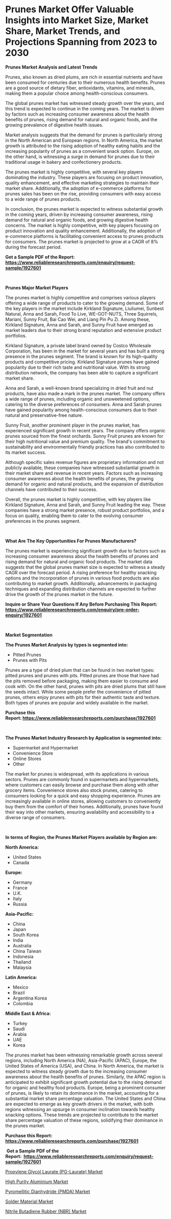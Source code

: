 <p><h1>Prunes Market Offer Valuable Insights into Market Size, Market Share, Market Trends, and Projections Spanning from 2023 to 2030</h1></p><p><strong>Prunes Market Analysis and Latest Trends</strong></p>
<p><p>Prunes, also known as dried plums, are rich in essential nutrients and have been consumed for centuries due to their numerous health benefits. Prunes are a good source of dietary fiber, antioxidants, vitamins, and minerals, making them a popular choice among health-conscious consumers.</p><p>The global prunes market has witnessed steady growth over the years, and this trend is expected to continue in the coming years. The market is driven by factors such as increasing consumer awareness about the health benefits of prunes, rising demand for natural and organic foods, and the growing prevalence of digestive health issues.</p><p>Market analysis suggests that the demand for prunes is particularly strong in the North American and European regions. In North America, the market growth is attributed to the rising adoption of healthy eating habits and the increasing popularity of prunes as a convenient snack option. Europe, on the other hand, is witnessing a surge in demand for prunes due to their traditional usage in bakery and confectionery products.</p><p>The prunes market is highly competitive, with several key players dominating the industry. These players are focusing on product innovation, quality enhancement, and effective marketing strategies to maintain their market share. Additionally, the adoption of e-commerce platforms for prunes sales has been on the rise, providing consumers with easy access to a wide range of prunes products.</p><p>In conclusion, the prunes market is expected to witness substantial growth in the coming years, driven by increasing consumer awareness, rising demand for natural and organic foods, and growing digestive health concerns. The market is highly competitive, with key players focusing on product innovation and quality enhancement. Additionally, the adoption of e-commerce platforms is facilitating convenient access to prunes products for consumers. The prunes market is projected to grow at a CAGR of 8% during the forecast period.</p></p>
<p><strong>Get a Sample PDF of the Report:&nbsp; <a href="https://www.reliableresearchreports.com/enquiry/request-sample/1927601">https://www.reliableresearchreports.com/enquiry/request-sample/1927601</a></strong></p>
<p>&nbsp;</p>
<p><strong>Prunes Major Market Players</strong></p>
<p><p>The prunes market is highly competitive and comprises various players offering a wide range of products to cater to the growing demand. Some of the key players in the market include Kirkland Signature, Liuliumei, Sunbest Natural, Anna and Sarah, Food To Live, WE-GOT-NUTS, Three Squirrels, Mariani, Sunny Fruit, Bai Cao Wei, and Liang Pin Pu Zi. Among these, Kirkland Signature, Anna and Sarah, and Sunny Fruit have emerged as market leaders due to their strong brand reputation and extensive product portfolios.</p><p>Kirkland Signature, a private label brand owned by Costco Wholesale Corporation, has been in the market for several years and has built a strong presence in the prunes segment. The brand is known for its high-quality products and competitive pricing. Kirkland Signature prunes have gained popularity due to their rich taste and nutritional value. With its strong distribution network, the company has been able to capture a significant market share.</p><p>Anna and Sarah, a well-known brand specializing in dried fruit and nut products, have also made a mark in the prunes market. The company offers a wide range of prunes, including organic and unsweetened options, catering to the diverse preferences of consumers. Anna and Sarah prunes have gained popularity among health-conscious consumers due to their natural and preservative-free nature.</p><p>Sunny Fruit, another prominent player in the prunes market, has experienced significant growth in recent years. The company offers organic prunes sourced from the finest orchards. Sunny Fruit prunes are known for their high nutritional value and premium quality. The brand's commitment to sustainability and environmentally friendly practices has also contributed to its market success.</p><p>Although specific sales revenue figures are proprietary information and not publicly available, these companies have witnessed substantial growth in their market share and revenue in recent years. Factors such as increasing consumer awareness about the health benefits of prunes, the growing demand for organic and natural products, and the expansion of distribution channels have contributed to their success.</p><p>Overall, the prunes market is highly competitive, with key players like Kirkland Signature, Anna and Sarah, and Sunny Fruit leading the way. These companies have a strong market presence, robust product portfolios, and a focus on quality, enabling them to cater to the evolving consumer preferences in the prunes segment.</p></p>
<p>&nbsp;</p>
<p><strong>What Are The Key Opportunities For Prunes Manufacturers?</strong></p>
<p><p>The prunes market is experiencing significant growth due to factors such as increasing consumer awareness about the health benefits of prunes and rising demand for natural and organic food products. The market data suggests that the global prunes market size is expected to witness a steady CAGR over the forecast period. A rising preference for healthy snacking options and the incorporation of prunes in various food products are also contributing to market growth. Additionally, advancements in packaging techniques and expanding distribution channels are expected to further drive the growth of the prunes market in the future.</p></p>
<p><strong>Inquire or Share Your Questions If Any Before Purchasing This Report: <a href="https://www.reliableresearchreports.com/enquiry/pre-order-enquiry/1927601">https://www.reliableresearchreports.com/enquiry/pre-order-enquiry/1927601</a></strong></p>
<p>&nbsp;</p>
<p><strong>Market Segmentation</strong></p>
<p><strong>The Prunes Market Analysis by types is segmented into:</strong></p>
<p><ul><li>Pitted Prunes</li><li>Prunes with Pits</li></ul></p>
<p><p>Prunes are a type of dried plum that can be found in two market types: pitted prunes and prunes with pits. Pitted prunes are those that have had the pits removed before packaging, making them easier to consume and cook with. On the other hand, prunes with pits are dried plums that still have the seeds intact. While some people prefer the convenience of pitted prunes, others enjoy prunes with pits for their authentic taste and texture. Both types of prunes are popular and widely available in the market.</p></p>
<p><strong>Purchase this Report:&nbsp;<a href="https://www.reliableresearchreports.com/purchase/1927601">https://www.reliableresearchreports.com/purchase/1927601</a></strong></p>
<p>&nbsp;</p>
<p><strong>The Prunes Market Industry Research by Application is segmented into:</strong></p>
<p><ul><li>Supermarket and Hypermarket</li><li>Convenience Store</li><li>Online Stores</li><li>Other</li></ul></p>
<p><p>The market for prunes is widespread, with its applications in various sectors. Prunes are commonly found in supermarkets and hypermarkets, where customers can easily browse and purchase them along with other grocery items. Convenience stores also stock prunes, catering to consumers looking for a quick and easy shopping experience. Prunes are increasingly available in online stores, allowing customers to conveniently buy them from the comfort of their homes. Additionally, prunes have found their way into other markets, ensuring availability and accessibility to a diverse range of consumers.</p></p>
<p>&nbsp;</p>
<p><strong>In terms of Region, the Prunes Market Players available by Region are:</strong></p>
<p>
    <p> <strong> North America: </strong>
        <ul>
            <li>United States</li>
            <li>Canada</li>
        </ul>
        </p> 
    <p> <strong> Europe: </strong>
        <ul>
            <li>Germany</li>
            <li>France</li>
            <li>U.K.</li>
            <li>Italy</li>
            <li>Russia</li>
        </ul>
        </p> 
    <p> <strong> Asia-Pacific: </strong>
        <ul>
            <li>China</li>
            <li>Japan</li>
            <li>South Korea</li>
            <li>India</li>
            <li>Australia</li>
            <li>China Taiwan</li>
            <li>Indonesia</li>
            <li>Thailand</li>
            <li>Malaysia</li>
        </ul>
        </p> 
    <p> <strong> Latin America: </strong>
        <ul>
            <li>Mexico</li>
            <li>Brazil</li>
            <li>Argentina Korea</li>
            <li>Colombia</li>
        </ul>
        </p> 
    <p> <strong> Middle East & Africa: </strong>
        <ul>
            <li>Turkey</li>
            <li>Saudi</li>
            <li>Arabia</li>
            <li>UAE</li>
            <li>Korea</li>
        </ul>
    </p>
    </p>
<p><p>The prunes market has been witnessing remarkable growth across several regions, including North America (NA), Asia-Pacific (APAC), Europe, the United States of America (USA), and China. In North America, the market is expected to witness steady growth due to the increasing consumer awareness about the health benefits of prunes. Similarly, the APAC region is anticipated to exhibit significant growth potential due to the rising demand for organic and healthy food products. Europe, being a prominent consumer of prunes, is likely to retain its dominance in the market, accounting for a substantial market share percentage valuation. The United States and China are expected to emerge as key growth drivers in the market, with both regions witnessing an upsurge in consumer inclination towards healthy snacking options. These trends are projected to contribute to the market share percentage valuation of these regions, solidifying their dominance in the prunes market.</p></p>
<p><strong>Purchase this Report: <a href="https://www.reliableresearchreports.com/purchase/1927601">https://www.reliableresearchreports.com/purchase/1927601</a></strong></p>
<p>&nbsp;<strong>Get a Sample PDF of the Report:&nbsp;&nbsp;<a href="https://www.reliableresearchreports.com/enquiry/request-sample/1927601">https://www.reliableresearchreports.com/enquiry/request-sample/1927601</a></strong></p>
<p><strong></strong></p>
<p><p><a href="https://www.linkedin.com/pulse/propylene-glycol-laurate-pg-laurate-market-share-amp-new-jpwae/">Propylene Glycol Laurate (PG-Laurate) Market</a></p><p><a href="https://medium.com/@marinaieme/high-purity-aluminium-market-insights-into-market-cagr-market-trends-and-growth-strategies-996b5fc9946e">High Purity Aluminium Market</a></p><p><a href="https://www.linkedin.com/pulse/pyromellitic-dianhydride-pmda-market-share-amp-new-trends-v3qre/">Pyromellitic Dianhydride (PMDA) Market</a></p><p><a href="https://medium.com/@porteradams98/solder-material-market-size-cagr-trends-2024-2030-32dfa41cbbad">Solder Material Market</a></p><p><a href="https://www.linkedin.com/pulse/nitrile-butadiene-rubber-nbr-market-research-report-0cm8e/">Nitrile Butadiene Rubber (NBR) Market</a></p></p>